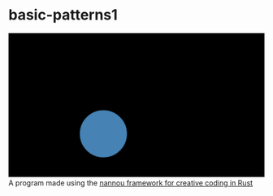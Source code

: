 # basic-patterns1
![alt](screen.png)
A program made using the [nannou framework for creative coding in Rust](https://nannou.cc)
